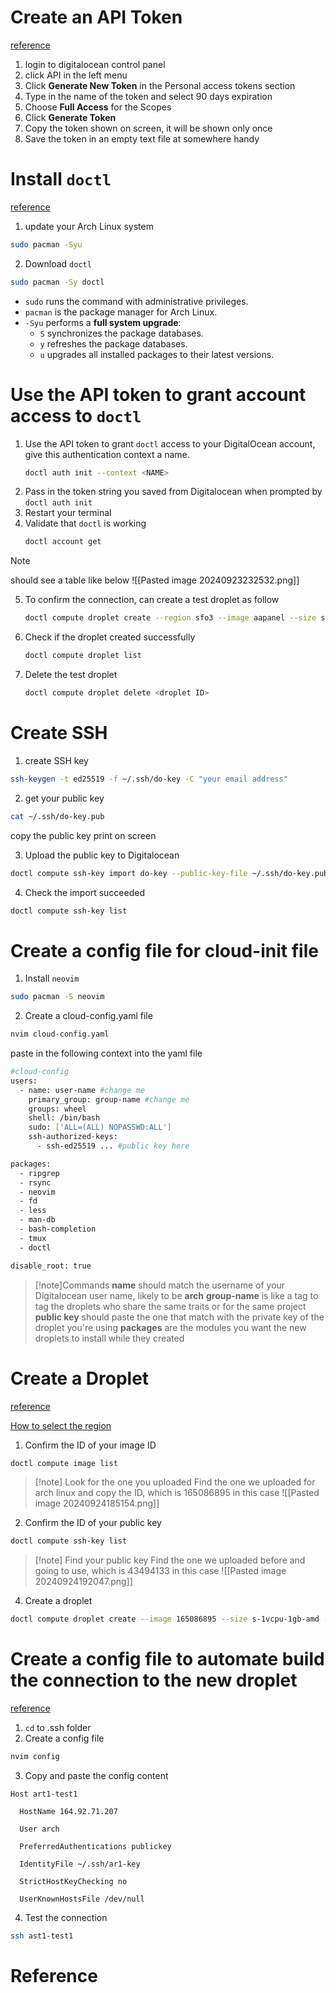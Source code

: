 
# Create an API Token
[reference](https://docs.digitalocean.com/reference/api/create-personal-access-token/)

1. login to digitalocean control panel
2. click API in the left menu
3. Click **Generate New Token** in the Personal access tokens section
4. Type in the name of the token and select 90 days expiration
5. Choose **Full Access** for the Scopes
6. Click **Generate Token**
7. Copy the token shown on screen, it will be shown only once
8. Save the token in an empty text file at somewhere handy

# Install `doctl`
[reference](https://docs.digitalocean.com/reference/doctl/how-to/install/)
1. update your Arch Linux system
```bash
sudo pacman -Syu
```

2. Download `doctl`
```bash
sudo pacman -Sy doctl
```
- `sudo` runs the command with administrative privileges.
- `pacman` is the package manager for Arch Linux.
- `-Syu` performs a **full system upgrade**:
    - `S` synchronizes the package databases.
    - `y` refreshes the package databases.
    - `u` upgrades all installed packages to their latest versions.

# Use the API token to grant account access to ```doctl```
1. Use the API token to grant ```doctl``` access to your DigitalOcean account, give this authentication context a name. 
   ```bash
   doctl auth init --context <NAME>
   ```
2. Pass in the token string you saved from Digitalocean when prompted by ```doctl auth init``` 
3. Restart your terminal
4. Validate that ```doctl``` is working
   ```bash
   doctl account get
   ```

>[!note] 
>should see a table like below
![[Pasted image 20240923232532.png]] 

5. To confirm the connection, can create a test droplet as follow
   ```bash
   doctl compute droplet create --region sfo3 --image aapanel --size s-1vcpu-1gb droplet-test
	```

6. Check if the droplet created successfully
   ```bash
   doctl compute droplet list
	```

7. Delete the test droplet
      ```bash
   doctl compute droplet delete <droplet ID>
	```

# Create SSH
1. create SSH key
```bash
ssh-keygen -t ed25519 -f ~/.ssh/do-key -C "your email address"
```

2. get your public key
```bash
cat ~/.ssh/do-key.pub
```

copy the public key print on screen

3. Upload the public key to Digitalocean 
```bash
doctl compute ssh-key import do-key --public-key-file ~/.ssh/do-key.pub
```
4. Check the import succeeded
```bash
doctl compute ssh-key list
```

# Create a config file for cloud-init file
1. Install ```neovim```
```bash
sudo pacman -S neovim
```

2. Create a cloud-config.yaml file
```bash
nvim cloud-config.yaml
```

paste in the following context into the yaml file
```bash
#cloud-config
users:
  - name: user-name #change me
    primary_group: group-name #change me
    groups: wheel
    shell: /bin/bash
    sudo: ['ALL=(ALL) NOPASSWD:ALL']
    ssh-authorized-keys:
      - ssh-ed25519 ... #public key here

packages:
  - ripgrep
  - rsync
  - neovim
  - fd
  - less
  - man-db
  - bash-completion
  - tmux
  - doctl

disable_root: true

```
>[!note]Commands
>**name** should match the username of your Digitalocean user name, likely to be **arch**
>**group-name** is like a tag to tag the droplets who share the same traits or for the same project
>**public key** should paste the one that match with the private key of the droplet you're using
>**packages** are the modules you want the new droplets to install while they created 

# Create a Droplet 
[reference](https://docs.digitalocean.com/products/droplets/how-to/create/)

[How to select the region](https://www.digitalocean.com/blog/choosing-a-data-center-location)

1. Confirm the ID of your image ID
```bash
doctl compute image list 
```
>[!note] Look for the one you uploaded
>Find the one we uploaded for arch linux and copy the ID, which is 165086895 in this case
![[Pasted image 20240924185154.png]]
2. Confirm the ID of your public key
```bash
doctl compute ssh-key list
```
>[!note] Find your public key
>Find the one we uploaded before and going to use, which is 43494133 in this case
![[Pasted image 20240924192047.png]]

4. Create a droplet
```bash
doctl compute droplet create --image 165086895 --size s-1vcpu-1gb-amd --region sfo3 --ssh-keys 43494133 --user-data-file ~/.ssh/cloud-config.yaml --wait as1-test

```


# Create a config file to automate build the connection to the new droplet
[reference](https://docs.digitalocean.com/products/droplets/how-to/automate-setup-with-cloud-init/)

1. ```cd``` to .ssh folder
2. Create a config file
```bash
nvim config
```
3. Copy and paste the config content
```
Host art1-test1

  HostName 164.92.71.207

  User arch

  PreferredAuthentications publickey

  IdentityFile ~/.ssh/ar1-key

  StrictHostKeyChecking no

  UserKnownHostsFile /dev/null
```

4. Test the connection
```bash
ssh ast1-test1
```


# Reference

